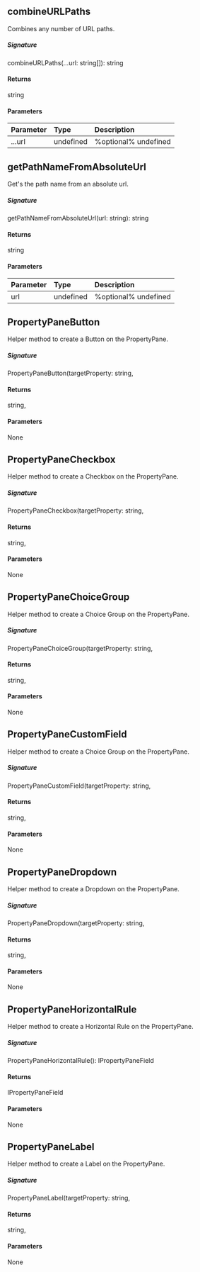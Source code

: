 ## combineURLPaths

Combines any number of URL paths.

##### Signature
combineURLPaths(...url: string[]): string

#### Returns
string

#### Parameters


| Parameter	   | Type    | Description |
|:-------------|:---------------|:------------|
| ...url     | undefined | %optional% undefined |


## getPathNameFromAbsoluteUrl

Get's the path name from an absolute url. 


##### Signature
getPathNameFromAbsoluteUrl(url: string): string

#### Returns
string

#### Parameters


| Parameter	   | Type    | Description |
|:-------------|:---------------|:------------|
| url     | undefined | %optional% undefined |


## PropertyPaneButton

Helper method to create a Button on the PropertyPane.

##### Signature
PropertyPaneButton(targetProperty: string,

#### Returns
string,

#### Parameters
None


## PropertyPaneCheckbox

Helper method to create a Checkbox on the PropertyPane.

##### Signature
PropertyPaneCheckbox(targetProperty: string,

#### Returns
string,

#### Parameters
None


## PropertyPaneChoiceGroup

Helper method to create a Choice Group on the PropertyPane.

##### Signature
PropertyPaneChoiceGroup(targetProperty: string,

#### Returns
string,

#### Parameters
None


## PropertyPaneCustomField

Helper method to create a Choice Group on the PropertyPane.

##### Signature
PropertyPaneCustomField(targetProperty: string,

#### Returns
string,

#### Parameters
None


## PropertyPaneDropdown

Helper method to create a Dropdown on the PropertyPane.

##### Signature
PropertyPaneDropdown(targetProperty: string,

#### Returns
string,

#### Parameters
None


## PropertyPaneHorizontalRule

Helper method to create a Horizontal Rule on the PropertyPane.

##### Signature
PropertyPaneHorizontalRule(): IPropertyPaneField<void>

#### Returns
IPropertyPaneField<void>

#### Parameters
None


## PropertyPaneLabel

Helper method to create a Label on the PropertyPane.

##### Signature
PropertyPaneLabel(targetProperty: string,

#### Returns
string,

#### Parameters
None

